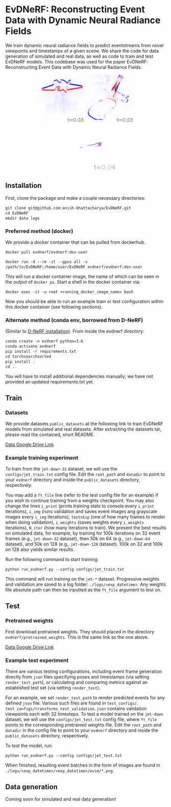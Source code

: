 # EvDNeRF: Reconstructing Event Data with Dynamic Neural Radiance Fields

We train dynamic neural radiance fields to predict eventstreams from novel viewpoints and timestamps of a given scene. We share the code for data generation of simulated and real data, as well as code to train and test EvDNeRF models. This codebase was used for the paper EvDNeRF: Reconstructing Event Data with Dynamic Neural Radiance Fields.

<!-- ![Jet-Down render](media/jd.gif)
![Multi render](media/multi.gif) -->

<p align="center">
  <img src="media/jd.gif" alt="Jet-Down render" width="150" height="150" />
  <img src="media/multi.gif" alt="Multi render" width="150" height="150" />
  <img src="media/real-fork.gif" alt="Real-Fork render" width="200" height="150" />
</p>

## Installation

First, clone the package and make a couple necessary directories:
```
git clone git@github.com:anish-bhattacharya/EvDNeRF.git
cd EvDNeRF
mkdir data logs
```

### Preferred method (docker)

We provide a docker container that can be pulled from dockerhub.
```
docker pull evdnerf/evdnerf:dev-user
```

```
docker run -d --rm -it --gpus all -v /path/to/EvDNeRF:/home/user/EvDNeRF evdnerf/evdnerf:dev-user
```

This will run a docker container image, the name of which can be seen in the output of `docker ps`. Start a shell in the docker container via:
```
docker exec -it -u root <running_docker_image_name> bash
```

Now you should be able to run an example train or test configuration within this docker container (see following sections).

### Alternate method (conda env, borrowed from D-NeRF)

(Similar to [D-NeRF installation](https://github.com/albertpumarola/D-NeRF)).
From inside the evdnerf directory:
```
conda create -n evdnerf python=3.6
conda activate evdnerf
pip install -r requirements.txt
cd torchsearchsorted
pip install .
cd ..
```

You will have to install additional dependencies manually; we have not provided an updated requirements.txt yet.

## Train

### Datasets

We provide datasets `public_datasets` at the following link to train EvDNeRF models from simulated and real datasets. After extracting the datasets tar, please read the contained, short README.

[Data Google Drive Link](https://drive.google.com/drive/folders/1LMw7fp4jwhLv-pgETeVGGqonqRr7--WV?usp=sharing)

### Example training experiment

To train from the `jet-down-32` dataset, we will use the `configs/jet_train.txt` config file. Edit the `root_path` and `datadir` to point to your `evdnerf` directory and inside the `public_datasets` directory, respectively.

You may add a `ft_file` line (refer to the test config file for an example) if you wish to continue training from a weights checkpoint. You may also change the lines `i_print` (prints training stats to console every `i_print` iterations), `i_img` (runs validation and saves event images ang grayscale images every `i_img` iterations), `testskip` (one of how many frames to render when doing validation), `i_weights` (saves weights every `i_weights` iterations), `N_iter` (how many iterations to train). We present the best results on simulated data, for example, by training for 100k iterations on 32 event frames (e.g., `jet-down-32` dataset), then 50k on 64 (e.g., `jet-down-64` dataset), and 50k on 128 (e.g., `jet-down-128` dataset). 100k on 32 and 100k on 128 also yields similar results.

Run the following command to start training:
```
python run_evdnerf.py --config configs/jet_train.txt
```
This command will run training on the `jet-*` dataset. Progressive weights and validation are saved to a log folder: `./logs/<exp_datetime>`. Any weights file absolute path can then be inputted as the `ft_file` argument to test on.

## Test

### Pretrained weights

First download pretrained weights. They should placed in the directory `evdnerf/pretrained_weights`. This is the same link as the one above.

[Data Google Drive Link](https://drive.google.com/drive/folders/1LMw7fp4jwhLv-pgETeVGGqonqRr7--WV?usp=sharing)

### Example test experiment

There are various testing configurations, including event frame generation directly from `json` files specifying poses and timestamps (via setting `render_test_path`), or calculating and comparing metrics against an established test set (via setting `render_test`).

For an example, we set `render_test_path` to render predicted events for any defined `json` file. Various such files are found in `test_configs/`. `test_configs/transforms_test_validation.json` contains validation viewpoints each with 32 timesteps. To test a model trained on the `jet-down` dataset, we will use the `configs/jet_test.txt` config file, where `ft_file` points to the corresponding pretrained weights file. Edit the `root_path` and `datadir` in the config file to point to your `evdnerf` directory and inside the `public_datasets` directory, respectively.

To test the model, run:
```
python run_evdnerf.py --config configs/jet_test.txt
```
When finished, resulting event batches in the form of images are found in `./logs/<exp_datetime>/<exp_datetime>/evim/*.png`.

## Data generation

Coming soon for simulated and real data generation!
